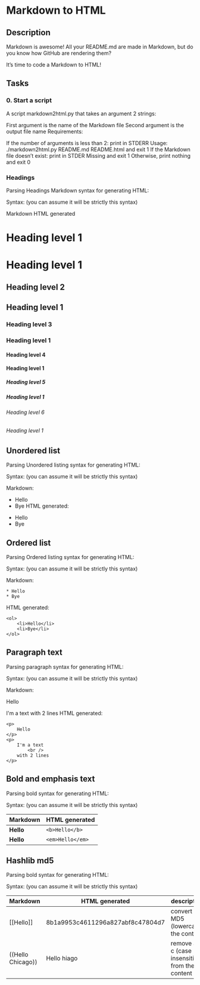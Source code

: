# Markdown to HTML
## Description
Markdown is awesome! All your README.md are made in Markdown, but do you know how GitHub are rendering them?

It’s time to code a Markdown to HTML!
## Tasks
### 0. Start a script
A script markdown2html.py that takes an argument 2 strings:

First argument is the name of the Markdown file
Second argument is the output file name
Requirements:

If the number of arguments is less than 2: print in STDERR Usage: ./markdown2html.py README.md README.html and exit 1
If the Markdown file doesn’t exist: print in STDER Missing <filename> and exit 1
Otherwise, print nothing and exit 0

### Headings
Parsing Headings Markdown syntax for generating HTML:

Syntax: (you can assume it will be strictly this syntax)

Markdown	HTML generated
# Heading level 1	<h1>Heading level 1</h1>
## Heading level 2	<h2>Heading level 1</h2>
### Heading level 3	<h3>Heading level 1</h3>
#### Heading level 4	<h4>Heading level 1</h4>
##### Heading level 5	<h5>Heading level 1</h5>
###### Heading level 6	<h6>Heading level 1</h6>

## Unordered list
Parsing Unordered listing syntax for generating HTML:

Syntax: (you can assume it will be strictly this syntax)

Markdown:

- Hello
- Bye
HTML generated:
<ul>
    <li>Hello</li>
    <li>Bye</li>
</ul>

## Ordered list
Parsing Ordered listing syntax for generating HTML:

Syntax: (you can assume it will be strictly this syntax)

Markdown:
```
* Hello
* Bye
```
  
HTML generated:

```
<ol>
    <li>Hello</li>
    <li>Bye</li>
</ol>
```

## Paragraph text
Parsing paragraph syntax for generating HTML:

Syntax: (you can assume it will be strictly this syntax)

Markdown:

Hello

I'm a text
with 2 lines
HTML generated:

```
<p>
    Hello
</p>
<p>
    I'm a text
        <br />
    with 2 lines
</p>
```

## Bold and emphasis text
Parsing bold syntax for generating HTML:

Syntax: (you can assume it will be strictly this syntax)

| Markdown	| HTML generated           |
| --------- | ------------------------ |
| **Hello** |	``` <b>Hello</b> ```   |
| __Hello__ |	``` <em>Hello</em> ``` |

## Hashlib md5
Parsing bold syntax for generating HTML:

Syntax: (you can assume it will be strictly this syntax)

| Markdown	        | HTML generated	                 | description                                      |
| ----------------- | -------------------------------- | ------------------------------------------------ |
| [[Hello]]         | 8b1a9953c4611296a827abf8c47804d7 | convert in MD5 (lowercase) the content           |
| ((Hello Chicago)) |	Hello hiago	                     | remove all c (case insensitive) from the content |
